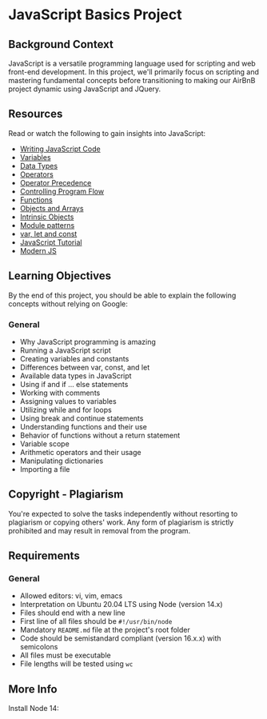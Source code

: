 # JavaScript Basics Project

## Background Context
JavaScript is a versatile programming language used for scripting and web front-end development. In this project, we'll primarily focus on scripting and mastering fundamental concepts before transitioning to making our AirBnB project dynamic using JavaScript and JQuery.

## Resources
Read or watch the following to gain insights into JavaScript:
- [Writing JavaScript Code](#)
- [Variables](#)
- [Data Types](#)
- [Operators](#)
- [Operator Precedence](#)
- [Controlling Program Flow](#)
- [Functions](#)
- [Objects and Arrays](#)
- [Intrinsic Objects](#)
- [Module patterns](#)
- [var, let and const](#)
- [JavaScript Tutorial](#)
- [Modern JS](#)

## Learning Objectives
By the end of this project, you should be able to explain the following concepts without relying on Google:
### General
- Why JavaScript programming is amazing
- Running a JavaScript script
- Creating variables and constants
- Differences between var, const, and let
- Available data types in JavaScript
- Using if and if ... else statements
- Working with comments
- Assigning values to variables
- Utilizing while and for loops
- Using break and continue statements
- Understanding functions and their use
- Behavior of functions without a return statement
- Variable scope
- Arithmetic operators and their usage
- Manipulating dictionaries
- Importing a file

## Copyright - Plagiarism
You're expected to solve the tasks independently without resorting to plagiarism or copying others' work. Any form of plagiarism is strictly prohibited and may result in removal from the program.

## Requirements
### General
- Allowed editors: vi, vim, emacs
- Interpretation on Ubuntu 20.04 LTS using Node (version 14.x)
- Files should end with a new line
- First line of all files should be `#!/usr/bin/node`
- Mandatory `README.md` file at the project's root folder
- Code should be semistandard compliant (version 16.x.x) with semicolons
- All files must be executable
- File lengths will be tested using `wc`

## More Info
Install Node 14:

